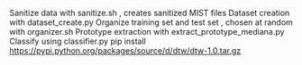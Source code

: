 Sanitize data with sanitize.sh , creates sanitized MIST files
Dataset creation with dataset_create.py
Organize training set and test set , chosen at random with organizer.sh
Prototype extraction with extract_prototype_mediana.py
Classify using classifier.py
pip install https://pypi.python.org/packages/source/d/dtw/dtw-1.0.tar.gz

